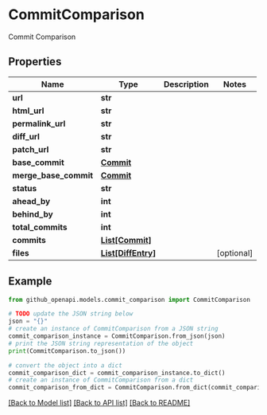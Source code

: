 # CommitComparison

Commit Comparison

## Properties

Name | Type | Description | Notes
------------ | ------------- | ------------- | -------------
**url** | **str** |  | 
**html_url** | **str** |  | 
**permalink_url** | **str** |  | 
**diff_url** | **str** |  | 
**patch_url** | **str** |  | 
**base_commit** | [**Commit**](Commit.md) |  | 
**merge_base_commit** | [**Commit**](Commit.md) |  | 
**status** | **str** |  | 
**ahead_by** | **int** |  | 
**behind_by** | **int** |  | 
**total_commits** | **int** |  | 
**commits** | [**List[Commit]**](Commit.md) |  | 
**files** | [**List[DiffEntry]**](DiffEntry.md) |  | [optional] 

## Example

```python
from github_openapi.models.commit_comparison import CommitComparison

# TODO update the JSON string below
json = "{}"
# create an instance of CommitComparison from a JSON string
commit_comparison_instance = CommitComparison.from_json(json)
# print the JSON string representation of the object
print(CommitComparison.to_json())

# convert the object into a dict
commit_comparison_dict = commit_comparison_instance.to_dict()
# create an instance of CommitComparison from a dict
commit_comparison_from_dict = CommitComparison.from_dict(commit_comparison_dict)
```
[[Back to Model list]](../README.md#documentation-for-models) [[Back to API list]](../README.md#documentation-for-api-endpoints) [[Back to README]](../README.md)


